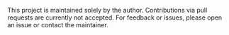This project is maintained solely by the author. Contributions via pull requests are currently not accepted.
For feedback or issues, please open an issue or contact the maintainer.
